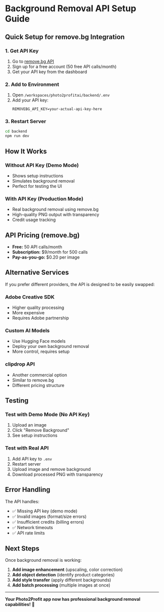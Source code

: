# Background Removal API Setup Guide

## Quick Setup for remove.bg Integration

### 1. Get API Key
1. Go to [remove.bg API](https://www.remove.bg/api)
2. Sign up for a free account (50 free API calls/month)
3. Get your API key from the dashboard

### 2. Add to Environment
1. Open `/workspaces/photo2profitai/backend/.env`
2. Add your API key:
   ```
   REMOVEBG_API_KEY=your-actual-api-key-here
   ```

### 3. Restart Server
```bash
cd backend
npm run dev
```

## How It Works

### Without API Key (Demo Mode)
- Shows setup instructions
- Simulates background removal
- Perfect for testing the UI

### With API Key (Production Mode)
- Real background removal using remove.bg
- High-quality PNG output with transparency
- Credit usage tracking

## API Pricing (remove.bg)
- **Free:** 50 API calls/month
- **Subscription:** $9/month for 500 calls
- **Pay-as-you-go:** $0.20 per image

## Alternative Services

If you prefer different providers, the API is designed to be easily swapped:

### Adobe Creative SDK
- Higher quality processing
- More expensive
- Requires Adobe partnership

### Custom AI Models
- Use Hugging Face models
- Deploy your own background removal
- More control, requires setup

### clipdrop API
- Another commercial option
- Similar to remove.bg
- Different pricing structure

## Testing

### Test with Demo Mode (No API Key)
1. Upload an image
2. Click "Remove Background"
3. See setup instructions

### Test with Real API
1. Add API key to `.env`
2. Restart server
3. Upload image and remove background
4. Download processed PNG with transparency

## Error Handling

The API handles:
- ✅ Missing API key (demo mode)
- ✅ Invalid images (format/size errors)
- ✅ Insufficient credits (billing errors)
- ✅ Network timeouts
- ✅ API rate limits

## Next Steps

Once background removal is working:
1. **Add image enhancement** (upscaling, color correction)
2. **Add object detection** (identify product categories)
3. **Add style transfer** (apply different backgrounds)
4. **Add batch processing** (multiple images at once)

---

**Your Photo2Profit app now has professional background removal capabilities!** 🎉